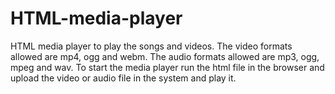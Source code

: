 # HTML-media-player
HTML media player to play the songs and videos.
The video formats allowed are mp4, ogg and webm.
The audio formats allowed are mp3, ogg, mpeg and wav.
To start the media player run the html file in the browser and upload the video or audio file in the system and play it.
